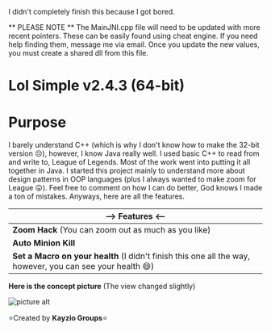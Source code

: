 I didn't completely finish this because I got bored.

** PLEASE NOTE **
The MainJNI.cpp file will need to be updated with more recent
pointers. These can be easily found using cheat engine. If you
need help finding them, message me via email. Once you update
the new values, you must create a shared dll from this file.

# Lol Simple v2.4.3 (64-bit)

Purpose
============================
I barely understand C++ (which is why I don't know how to make the 
32-bit version :pensive:), however, I know Java really well. 
I used basic C++ to read from and write to, League of Legends.
Most of the work went into putting it all together in Java.
I started this project mainly to understand more about design
patterns in OOP languages (plus I always wanted to make zoom 
for League :stuck_out_tongue:). Feel free to comment on
how I can do better, God knows I made a ton of mistakes.
Anyways, here are all the features.

--> Features <--                                                                                                         |
----------------------------------------                                                                                 |
**Zoom Hack** (You can zoom out as much as you like)	                                                                 |
**Auto Minion Kill**                                                                                                     |
**Set a Macro on your health** (I didn't finish this one all the way, however, you can see your health :smile:)          |

**Here is the concept picture** (The view changed slightly)

![picture alt](https://raw.githubusercontent.com/Kayzio/Lol-Simple-x64/master/64-bit/res/images/concept_image.png "Lol Simple v2.4.3 example picture")

:star:Created by **Kayzio Groups**:star:
